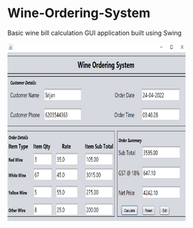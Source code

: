 # Wine-Ordering-System
Basic wine bill calculation GUI application built using Swing

<img src="https://github.com/SrijanShovit/Wine-Ordering-System/blob/main/ss.png" alt="android" width="400" height="400"/>
